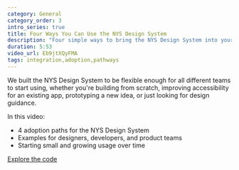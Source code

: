 ```yaml
---
category: General
category_order: 3
intro_series: true
title: Four Ways You Can Use the NYS Design System
description: "Four simple ways to bring the NYS Design System into your work, no matter what stage your project is in."
duration: 5:53
video_url: Eb9jtXQyFMA
tags: integration,adoption,pathways
---
```

We built the NYS Design System to be flexible enough for all different teams to start using, whether you're building from scratch, improving accessibility for an existing app, prototyping a new idea, or just looking for design guidance.

In this video:
- 4 adoption paths for the NYS Design System
- Examples for designers, developers, and product teams
- Starting small and growing usage over time

[Explore the code](https://github.com/its-hcd/nysds)